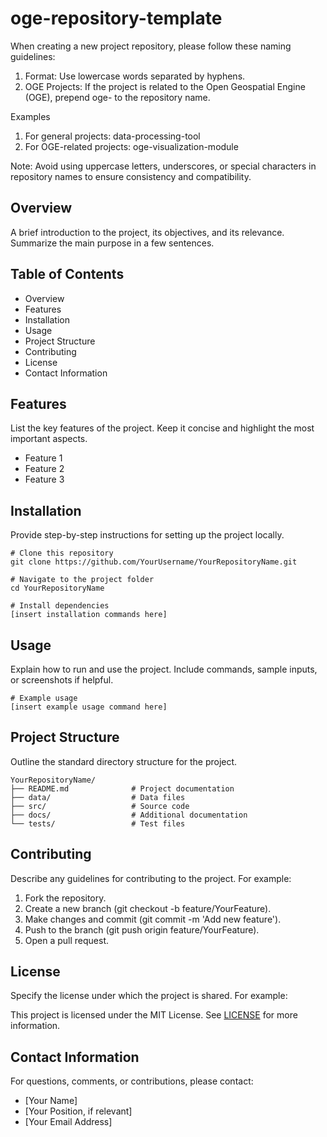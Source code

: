 # oge-repository-template
When creating a new project repository, please follow these naming guidelines:
1. Format: Use lowercase words separated by hyphens.
2. OGE Projects: If the project is related to the Open Geospatial Engine (OGE), prepend oge- to the repository name.

Examples
1. For general projects: data-processing-tool
2. For OGE-related projects: oge-visualization-module

Note: Avoid using uppercase letters, underscores, or special characters in repository names to ensure consistency and compatibility.
## Overview
A brief introduction to the project, its objectives, and its relevance. Summarize the main purpose in a few sentences.
## Table of Contents
- Overview
- Features
- Installation
- Usage
- Project Structure
- Contributing
- License
- Contact Information
## Features
List the key features of the project. Keep it concise and highlight the most important aspects.
- Feature 1
- Feature 2
- Feature 3
## Installation
Provide step-by-step instructions for setting up the project locally.
````
# Clone this repository
git clone https://github.com/YourUsername/YourRepositoryName.git

# Navigate to the project folder
cd YourRepositoryName

# Install dependencies
[insert installation commands here]
````
## Usage
Explain how to run and use the project. Include commands, sample inputs, or screenshots if helpful.
````
# Example usage
[insert example usage command here]
````
## Project Structure
Outline the standard directory structure for the project.
````
YourRepositoryName/
├── README.md              # Project documentation
├── data/                  # Data files
├── src/                   # Source code
├── docs/                  # Additional documentation
└── tests/                 # Test files
````
## Contributing
Describe any guidelines for contributing to the project. For example:
1. Fork the repository.
2. Create a new branch (git checkout -b feature/YourFeature).
3. Make changes and commit (git commit -m 'Add new feature').
4. Push to the branch (git push origin feature/YourFeature).
5. Open a pull request.
## License
Specify the license under which the project is shared. For example:

This project is licensed under the MIT License. See [LICENSE](LICENSE) for more information.
## Contact Information
For questions, comments, or contributions, please contact:
- [Your Name]
- [Your Position, if relevant]
- [Your Email Address]
